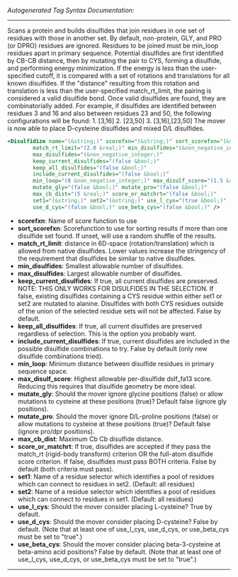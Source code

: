 <!-- THIS IS AN AUTOGENERATED FILE: Don't edit it directly, instead change the schema definition in the code itself. -->

_Autogenerated Tag Syntax Documentation:_

---
Scans a protein and builds disulfides that join residues in one set of residues with those in another set. By default, non-protein, GLY, and PRO (or DPRO) residues are ignored. Residues to be joined must be min_loop residues apart in primary sequence. Potential disulfides are first identified by CB-CB distance, then by mutating the pair to CYS, forming a disulfide, and performing energy minimization. If the energy is less than the user-specified cutoff, it is compared with a set of rotations and translations for all known disulfides. If the "distance" resulting from this rotation and translation is less than the user-specified match_rt_limit, the pairing is considered a valid disulfide bond. Once valid disulfides are found, they are combinatorially added. For example, if disulfides are identified between residues 3 and 16 and also between residues 23 and 50, the following configurations will be found: 1. [3,16] 2. [23,50] 3. [3,16],[23,50] The mover is now able to place D-cysteine disulfides and mixed D/L disulfides.

```xml
<Disulfidize name="(&string;)" scorefxn="(&string;)" sort_scorefxn="(&string;)"
        match_rt_limit="(2.0 &real;)" min_disulfides="(&non_negative_integer;)"
        max_disulfides="(&non_negative_integer;)"
        keep_current_disulfides="(false &bool;)"
        keep_all_disulfides="(false &bool;)"
        include_current_disulfides="(false &bool;)"
        min_loop="(8 &non_negative_integer;)" max_disulf_score="(1.5 &real;)"
        mutate_gly="(false &bool;)" mutate_pro="(false &bool;)"
        max_cb_dist="(5 &real;)" score_or_matchrt="(false &bool;)"
        set1="(&string;)" set2="(&string;)" use_l_cys="(true &bool;)"
        use_d_cys="(false &bool;)" use_beta_cys="(false &bool;)" />
```

-   **scorefxn**: Name of score function to use
-   **sort_scorefxn**: Scorefunction to use for sorting results if more than one disulfide set found.  If unset, will use a random shuffle of the results.
-   **match_rt_limit**: distance in 6D-space (rotation/translation) which is allowed from native disulfides. Lower values increase the stringency of the requirement that disulfides be similar to native disulfides.
-   **min_disulfides**: Smallest allowable number of disulfides.
-   **max_disulfides**: Largest allowable number of disulfides.
-   **keep_current_disulfides**: If true, all current disulfides are preserved.
  NOTE: THIS ONLY WORKS FOR DISULFIDES IN THE SELECTION.
  If false, existing disulfides containing a CYS residue within either set1 or set2 are mutated to alanine. Disulfides with both CYS residues outside of the union of the selected residue sets will not be affected. False by default.
-   **keep_all_disulfides**: If true, all current disulfides are preserved regardless of selection.
 This is the option you probably want.
-   **include_current_disulfides**: If true, current disulfides are included in the possible disulfide combinations to try. False by default (only new disulfide combinations tried).
-   **min_loop**: Minimum distance between disulfide residues in primary sequence space.
-   **max_disulf_score**: Highest allowable per-disulfide dslf_fa13 score. Reducing this requires that disulfide geometry be more ideal.
-   **mutate_gly**: Should the mover ignore glycine positions (false) or allow mutations to cysteine at these positions (true)? Default false (ignore gly positions).
-   **mutate_pro**: Should the mover ignore D/L-proline positions (false) or allow mutations to cysteine at these positions (true)? Default false (ignore pro/dpr positions).
-   **max_cb_dist**: Maximum Cb Cb disulfide distance.
-   **score_or_matchrt**: If true, disulfides are accepted if they pass the match_rt (rigid-body transform) criterion OR the full-atom disulfide score criterion. If false, disulfides must pass BOTH criteria. False by default (both criteria must pass).
-   **set1**: Name of a residue selector which identifies a pool of residues which can connect to residues in set2. (Default: all residues)
-   **set2**: Name of a residue selector which identifies a pool of residues which can connect to residues in set1. (Default: all residues)
-   **use_l_cys**: Should the mover consider placing L-cysteine? True by default.
-   **use_d_cys**: Should the mover consider placing D-cysteine? False by default. (Note that at least one of use_l_cys, use_d_cys, or use_beta_cys must be set to "true".)
-   **use_beta_cys**: Should the mover consider placing beta-3-cysteine at beta-amino acid positions? False by default. (Note that at least one of use_l_cys, use_d_cys, or use_beta_cys must be set to "true".)

---
